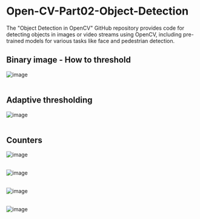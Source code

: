 # Open-CV-Part02-Object-Detection
 The "Object Detection in OpenCV" GitHub repository provides code for detecting objects in images or video streams using OpenCV, including pre-trained models for various tasks like face and pedestrian detection.

## Binary image - How to threshold 
![image](https://github.com/778569/Open-CV-Part02-Object-Detection/assets/52319671/0617c93b-d198-4403-8f69-93bf2b0a7b44)<br><br>

## Adaptive thresholding

![image](https://github.com/778569/Open-CV-Part02-Object-Detection/assets/52319671/4d7fb21e-41cf-4c0f-8169-33cfc1ea8660)<br><br>

## Counters
![image](https://github.com/778569/Open-CV-Part02-Object-Detection/assets/52319671/1c99a238-4fa1-4d54-b131-0466e901afcd)<br><br>

![image](https://github.com/778569/Open-CV-Part02-Object-Detection/assets/52319671/38ab3033-35bc-4fb3-b14c-f43efc743be8)<br><br>

![image](https://github.com/778569/Open-CV-Part02-Object-Detection/assets/52319671/0034513f-6b9d-4e75-91a8-b4577b710f58)<br><br>

![image](https://github.com/778569/Open-CV-Part02-Object-Detection/assets/52319671/e1e83e88-2dfe-45d9-9720-8c404c74bdf9)<br><br>

